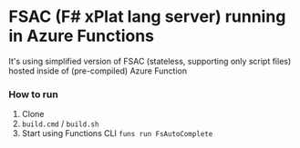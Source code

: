 # FSAC (F# xPlat lang server) running in Azure Functions

It's using simplified version of FSAC (stateless, supporting only script files) hosted inside of (pre-compiled) Azure Function

### How to run

1. Clone
2. `build.cmd` / `build.sh`
3. Start using Functions CLI `funs run FsAutoComplete`